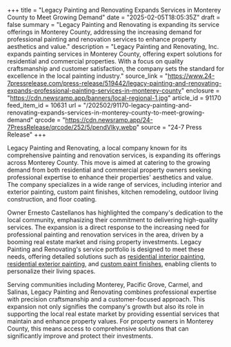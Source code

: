 +++
title = "Legacy Painting and Renovating Expands Services in Monterey County to Meet Growing Demand"
date = "2025-02-05T18:05:35Z"
draft = false
summary = "Legacy Painting and Renovating is expanding its service offerings in Monterey County, addressing the increasing demand for professional painting and renovation services to enhance property aesthetics and value."
description = "Legacy Painting and Renovating, Inc. expands painting services in Monterey County, offering expert solutions for residential and commercial properties. With a focus on quality craftsmanship and customer satisfaction, the company sets the standard for excellence in the local painting industry."
source_link = "https://www.24-7pressrelease.com/press-release/519442/legacy-painting-and-renovating-expands-professional-painting-services-in-monterey-county"
enclosure = "https://cdn.newsramp.app/banners/local-regional-1.jpg"
article_id = 91170
feed_item_id = 10631
url = "/202502/91170-legacy-painting-and-renovating-expands-services-in-monterey-county-to-meet-growing-demand"
qrcode = "https://cdn.newsramp.app/24-7PressRelease/qrcode/252/5/pendVIky.webp"
source = "24-7 Press Release"
+++

<p>Legacy Painting and Renovating, a local company known for its comprehensive painting and renovation services, is expanding its offerings across Monterey County. This move is aimed at catering to the growing demand from both residential and commercial property owners seeking professional expertise to enhance their properties' aesthetics and value. The company specializes in a wide range of services, including interior and exterior painting, custom paint finishes, kitchen remodeling, outdoor living construction, and floor coating.</p><p>Owner Ernesto Castellanos has highlighted the company's dedication to the local community, emphasizing their commitment to delivering high-quality services. The expansion is a direct response to the increasing need for professional painting and renovation services in the area, driven by a booming real estate market and rising property investments. Legacy Painting and Renovating's service portfolio is designed to meet these needs, offering detailed solutions such as <a href='https://legacypaintingrenovating.com/professional-residential-interior-painting-contractor/' rel='nofollow' target='_blank'>residential interior painting</a>, <a href='https://legacypaintingrenovating.com/professional-residential-exterior-painting-contractor/' rel='nofollow' target='_blank'>residential exterior painting</a>, and <a href='https://legacypaintingrenovating.com/custom-paint-finishes-for-home/' rel='nofollow' target='_blank'>custom paint finishes</a>, enabling clients to personalize their living spaces.</p><p>Serving communities including Monterey, Pacific Grove, Carmel, and Salinas, Legacy Painting and Renovating combines professional expertise with precision craftsmanship and a customer-focused approach. This expansion not only signifies the company's growth but also its role in supporting the local real estate market by providing essential services that maintain and enhance property values. For property owners in Monterey County, this means access to comprehensive solutions that can significantly improve and protect their investments.</p>
